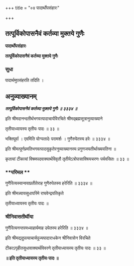 +++
title = "०४ पादार्थोपसंहारः"

+++


## तत्पूर्विकोपासनैवं कर्तव्या मुक्तये गुणैः

**पादार्थोपसंहारः**

**तत्पूर्विकोपासनैवं कर्तव्या मुक्तये गुणैः**

### **सुधा**

पादार्थमुपसंहरति तदिति ।

## **अनुव्याख्यानम्**

***तत्पूर्विकोपासनैवं कर्तव्या मुक्तये गुणैः ॥ ३३३४ ॥***

इति श्रीमदानन्दतीर्थभगवत्पादाचार्यविरचिते श्रीमद्ब्रह्मसूत्रानुव्याख्याने

तृतीयाध्यायस्य तृतीयः पादः ॥ ३३ ॥

भक्तिपूर्वा । एवमिति योग्यतादेः परामर्शः । गुणैरुपेतस्य हरेः ॥ ३३३४ ॥

इति श्रीमत्पूर्णप्रमतिभगवत्पादसुकृतेरनुव्याख्यानस्य प्रगुणजयतीर्थाख्ययतिना ॥

कृतायां टीकायां विषमपदवाक्यार्थविवृतौ तृतीयेऽत्रोपासाविषयचरणः पर्यवसितः ॥ ३३ ॥

### **परिमल **

गुणैरित्यस्यान्वयाप्रतीतेराह गुणैरुपेतस्य हरेरिति ॥ ३३३४ ॥

इति श्रीमन्न्यायसुधापरिमे राघवेन्द्रयतिकृते

तृतीयाध्यायस्य तृतीयः पादः ॥

### **श्रीनिवासतीर्थीया**

गुणैरित्यनन्तरमध्याहार्यमाह उपेतस्य हरेरिति ॥ ३३३४ ॥

इति श्रीमद्यदुपत्याचार्यपूज्यपादाराधकेन श्रीनिवासेन विरचिते

टीकाऽगृहीतसुधावाक्यार्थविवरणे तृतीयाध्यायस्य तृतीयः पादः ॥ ३३ ॥

**॥ इति तृतीयाध्यायस्य तृतीयः पादः ॥**

